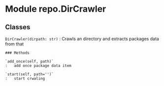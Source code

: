 Module repo.DirCrawler
======================

Classes
-------

`DirCrawler(dirpath: str)`
:   Crawls an directory and extracts packages data from that

    ### Methods

    `add_once(self, path)`
    :   add once package data item

    `start(self, path='')`
    :   start crwaling